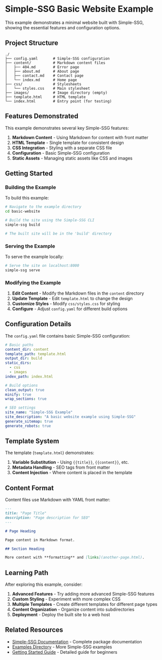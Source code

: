 # Simple-SSG Basic Website Example

This example demonstrates a minimal website built with Simple-SSG, showing the essential features and configuration options.

## Project Structure

```
./
├── config.yaml       # Simple-SSG configuration
├── content/          # Markdown content files
│   ├── 404.md        # Error page
│   ├── about.md      # About page
│   ├── contact.md    # Contact page
│   └── index.md      # Home page
├── css/              # Stylesheets
│   └── styles.css    # Main stylesheet
├── images/           # Image directory (empty)
├── template.html     # HTML template
└── index.html        # Entry point (for testing)
```

## Features Demonstrated

This example demonstrates several key Simple-SSG features:

1. **Markdown Content** - Using Markdown for content with front matter
2. **HTML Template** - Single template for consistent design
3. **CSS Integration** - Styling with a separate CSS file
4. **Configuration** - Basic Simple-SSG configuration
5. **Static Assets** - Managing static assets like CSS and images

## Getting Started

### Building the Example

To build this example:

```bash
# Navigate to the example directory
cd basic-website

# Build the site using the Simple-SSG CLI
simple-ssg build

# The built site will be in the 'build' directory
```

### Serving the Example

To serve the example locally:

```bash
# Serve the site on localhost:8000
simple-ssg serve
```

### Modifying the Example

1. **Edit Content** - Modify the Markdown files in the `content` directory
2. **Update Template** - Edit `template.html` to change the design
3. **Customize Styles** - Modify `css/styles.css` for styling
4. **Configure** - Adjust `config.yaml` for different build options

## Configuration Details

The `config.yaml` file contains basic Simple-SSG configuration:

```yaml
# Basic paths
content_dir: content
template_path: template.html
output_dir: build
static_dirs:
  - css
  - images
index_path: index.html

# Build options
clean_output: true
minify: true
wrap_sections: true

# SEO settings
site_name: "Simple-SSG Example"
site_description: "A basic website example using Simple-SSG"
generate_sitemap: true
generate_robots: true
```

## Template System

The template (`template.html`) demonstrates:

1. **Variable Substitution** - Using `{{title}}`, `{{content}}`, etc.
2. **Metadata Handling** - SEO tags from front matter
3. **Content Injection** - Where content is placed in the template

## Content Format

Content files use Markdown with YAML front matter:

```markdown
---
title: "Page Title"
description: "Page description for SEO"
---

# Page Heading

Page content in Markdown format.

## Section Heading

More content with **formatting** and [links](another-page.html).
```

## Learning Path

After exploring this example, consider:

1. **Advanced Features** - Try adding more advanced Simple-SSG features
2. **Custom Styling** - Experiment with more complex CSS
3. **Multiple Templates** - Create different templates for different page types
4. **Content Organization** - Organize content into subdirectories
5. **Deployment** - Deploy the built site to a web host

## Related Resources

- [Simple-SSG Documentation](../../docs/README.md) - Complete package documentation
- [Examples Directory](../) - More Simple-SSG examples
- [Getting Started Guide](../../docs/getting-started.md) - Detailed guide for beginners
